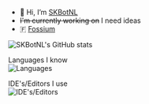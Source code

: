 - 👋 Hi, I’m [SKBotNL](https://github.com/SKBotNL)
- ~~I'm currently working on~~ I need ideas
- 🇫 [Fossium](https://github.com/Fossium-Team)

![SKBotNL's GitHub stats](https://github-readme-stats.vercel.app/api?username=SKBotNL&theme=dark)

Languages I know\
![Languages](https://skillicons.dev/icons?i=rust,java,cs,ruby,go,python,javascript&theme=dark)

IDE's/Editors I use\
![IDE's/Editors](https://skillicons.dev/icons?i=eclipse,vscode,visualstudio&theme=dark)

